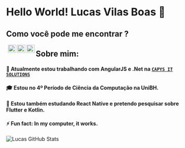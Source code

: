# Hello World! Lucas Vilas Boas 👋
## Como você pode me encontrar ?

  <div style="margin-left:5px">
    <a target="_blank" href="https://www.linkedin.com/in/lucas-vilas-boas-l-a348b313a/">
      <img align="left" alt="LinkdeIN" width="22px" src="https://image.flaticon.com/icons/svg/1409/1409945.svg" />
    </a>
     <a target="_blank" href="mailto:lucasvilasboaslage@gmail.com">
       <img align="left" alt="LinkdeIN" width="22px" src="https://image.flaticon.com/icons/svg/732/732200.svg" />
     </a>
     <a target="_blank" href="https://api.whatsapp.com/send?phone=5531998702381">
      <img align="left" alt="Whatsapp" width="22px" src="https://image.flaticon.com/icons/svg/733/733585.svg" />
    </a>
 </div>


## Sobre mim:
#### 🔭 Atualmente estou trabalhando com AngularJS e .Net na  <code><a target="_blank" href="http://www.capys.com.br">CAPYS IT SOLUTIONS</a></code>
#### 🎓 Estou no 4º Período de Ciência da Computação na UniBH.
#### 💬 Estou também estudando React Native e pretendo pesquisar sobre Flutter e Kotlin.

#### ⚡ Fun fact: In my computer, it works.


![Lucas GitHub Stats](https://github-readme-stats.vercel.app/api?username=VilasBoas1407&show_icons=true)
<!--
**VilasBoas1407/VilasBoas1407** is a ✨ _special_ ✨ repository because its `README.md` (this file) appears on your GitHub profile.

Here are some ideas to get you started:

- 🔭 I’m currently working on ...
- 🌱 I’m currently learning ...
- 👯 I’m looking to collaborate on ...
- 🤔 I’m looking for help with ...
- 💬 Ask me about ...
- 📫 How to reach me: ...
- 😄 Pronouns: ...
- ⚡ Fun fact: ...
-->
